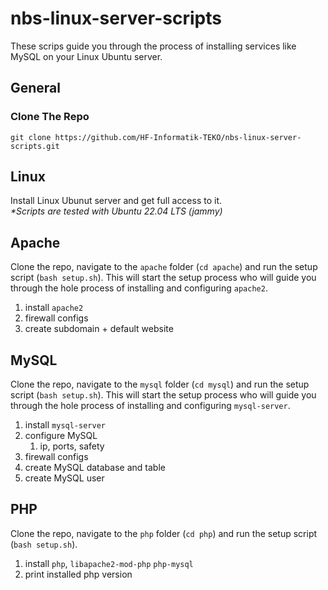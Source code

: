 # nbs-linux-server-scripts
These scrips guide you through the process of installing services like MySQL on your Linux Ubuntu server.

## General
### Clone The Repo
`git clone https://github.com/HF-Informatik-TEKO/nbs-linux-server-scripts.git`

## Linux
Install Linux Ubunut server and get full access to it.  
*\*Scripts are tested with Ubuntu 22.04 LTS (jammy)*

## Apache
Clone the repo, navigate to the `apache` folder (`cd apache`) and run the setup script (`bash setup.sh`). This will start the setup process who will guide you through the hole process of installing and configuring `apache2`.
  
1. install `apache2`
2. firewall configs
3. create subdomain + default website


## MySQL
Clone the repo, navigate to the `mysql` folder (`cd mysql`) and run the setup script (`bash setup.sh`). This will start the setup process who will guide you through the hole process of installing and configuring `mysql-server`.
  
1. install `mysql-server`
2. configure MySQL
   1. ip, ports, safety
3. firewall configs
4. create MySQL database and table
5. create MySQL user

## PHP
Clone the repo, navigate to the `php` folder (`cd php`) and run the setup script (`bash setup.sh`).
  
1. install `php`, `libapache2-mod-php` `php-mysql`
2. print installed php version